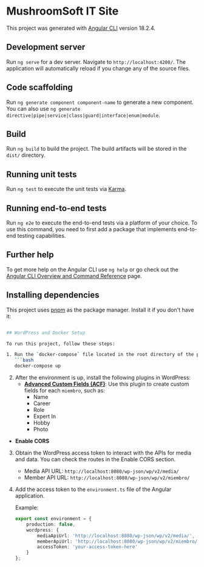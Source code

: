 # MushroomSoft IT Site

This project was generated with [Angular CLI](https://github.com/angular/angular-cli) version 18.2.4.

## Development server

Run `ng serve` for a dev server. Navigate to `http://localhost:4200/`. The application will automatically reload if you change any of the source files.

## Code scaffolding

Run `ng generate component component-name` to generate a new component. You can also use `ng generate directive|pipe|service|class|guard|interface|enum|module`.

## Build

Run `ng build` to build the project. The build artifacts will be stored in the `dist/` directory.

## Running unit tests

Run `ng test` to execute the unit tests via [Karma](https://karma-runner.github.io).

## Running end-to-end tests

Run `ng e2e` to execute the end-to-end tests via a platform of your choice. To use this command, you need to first add a package that implements end-to-end testing capabilities.

## Further help

To get more help on the Angular CLI use `ng help` or go check out the [Angular CLI Overview and Command Reference](https://angular.dev/tools/cli) page.

## Installing dependencies
This project uses [pnpm](https://pnpm.io/) as the package manager. Install it if you don't have it:
```bash

## WordPress and Docker Setup

To run this project, follow these steps:

1. Run the `docker-compose` file located in the root directory of the project to start the WordPress environment.
   ```bash
   docker-compose up
   ```

2. After the environment is up, install the following plugins in WordPress:
   - **[Advanced Custom Fields (ACF)](https://www.advancedcustomfields.com/)**: Use this plugin to create custom fields for each `miembro`, such as:
     - Name
     - Career
     - Role
     - Expert In
     - Hobby
     - Photo
  - **Enable CORS**

3. Obtain the WordPress access token to interact with the APIs for media and data. You can check the routes in the Enable CORS section.
   - Media API URL: `http://localhost:8080/wp-json/wp/v2/media/`
   - Member API URL: `http://localhost:8080/wp-json/wp/v2/miembro/`

4. Add the access token to the `environment.ts` file of the Angular application.
   
   Example:
   ```typescript
   export const environment = {
       production: false,
       wordpress: {
           mediaApiUrl: 'http://localhost:8080/wp-json/wp/v2/media/',
           memberApiUrl: 'http://localhost:8080/wp-json/wp/v2/miembro/',
           accessToken: 'your-access-token-here'
       }
   };
   ```

